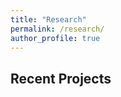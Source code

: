 ```yaml
---
title: "Research"
permalink: /research/
author_profile: true
---
```


Recent Projects 
-----------  

<!-- * Development Strategies for an Advanced Air Mobility Network in the Guangdong–Hong Kong–Macao Greater Bay Area, Strategic Public Policy Research Funding Scheme, The Chief Executive's Policy Unit (CEPU), 2025-2027.
* Joint Optimization of Train Scheduling, Flexible Train Composition, and Seat Allocation with Extra-long Trains for High-speed Railway Corridors, MTR Academy, MTR Research Funding (MRF) Scheme, 2025-2027.
* 自动驾驶时代出行和停车的综合规划与管理, 国家自然科学基金委员会, 青年基金, 2024-2026.
* 电动车出行、停车、充电以及反向输电的综合规划与管理, 广东省自然科学基金-面上项目, 2023-2025.
* To park or to share: Modeling and managing the travel, parking, and vehicle-sharing choices with autonomous vehicles, Research Grants Council of Hong Kong, General Research Fund, 2024-2026.
* The next-generation multi-airport multi-modal mobility system: safety, sustainability, resilience, and efficiency, The Hong Kong Polytechnic University, 2022-2024. -->
